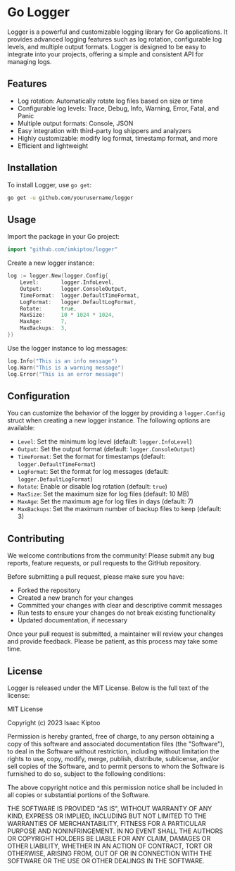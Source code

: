 # Go Logger

Logger is a powerful and customizable logging library for Go applications. It provides advanced logging features such as log rotation, configurable log levels, and multiple output formats. Logger is designed to be easy to integrate into your projects, offering a simple and consistent API for managing logs.

## Features

- Log rotation: Automatically rotate log files based on size or time
- Configurable log levels: Trace, Debug, Info, Warning, Error, Fatal, and Panic
- Multiple output formats: Console, JSON
- Easy integration with third-party log shippers and analyzers
- Highly customizable: modify log format, timestamp format, and more
- Efficient and lightweight

## Installation

To install Logger, use `go get`:

```bash
go get -u github.com/yourusername/logger
```


## Usage

Import the package in your Go project:

```go
import "github.com/imkiptoo/logger"
```

Create a new logger instance:

```go
log := logger.New(logger.Config{
    Level:       logger.InfoLevel,
    Output:      logger.ConsoleOutput,
    TimeFormat:  logger.DefaultTimeFormat,
    LogFormat:   logger.DefaultLogFormat,
    Rotate:      true,
    MaxSize:     10 * 1024 * 1024,
    MaxAge:      7,
    MaxBackups:  3,
})
```

Use the logger instance to log messages:
    
```go
log.Info("This is an info message")
log.Warn("This is a warning message")
log.Error("This is an error message")
```

## Configuration

You can customize the behavior of the logger by providing a `logger.Config` struct when creating a new logger instance. The following options are available:

- `Level`: Set the minimum log level (default: `logger.InfoLevel`)
- `Output`: Set the output format (default: `logger.ConsoleOutput`)
- `TimeFormat`: Set the format for timestamps (default: `logger.DefaultTimeFormat`)
- `LogFormat`: Set the format for log messages (default: `logger.DefaultLogFormat`)
- `Rotate`: Enable or disable log rotation (default: `true`)
- `MaxSize`: Set the maximum size for log files (default: 10 MB)
- `MaxAge`: Set the maximum age for log files in days (default: 7)
- `MaxBackups`: Set the maximum number of backup files to keep (default: 3)

## Contributing

We welcome contributions from the community! Please submit any bug reports, feature requests, or pull requests to the GitHub repository.

Before submitting a pull request, please make sure you have:

- Forked the repository
- Created a new branch for your changes
- Committed your changes with clear and descriptive commit messages
- Run tests to ensure your changes do not break existing functionality
- Updated documentation, if necessary

Once your pull request is submitted, a maintainer will review your changes and provide feedback. Please be patient, as this process may take some time.

## License

Logger is released under the MIT License. Below is the full text of the license:

MIT License

Copyright (c) 2023 Isaac Kiptoo

Permission is hereby granted, free of charge, to any person obtaining a copy
of this software and associated documentation files (the "Software"), to deal
in the Software without restriction, including without limitation the rights
to use, copy, modify, merge, publish, distribute, sublicense, and/or sell
copies of the Software, and to permit persons to whom the Software is
furnished to do so, subject to the following conditions:

The above copyright notice and this permission notice shall be included in all
copies or substantial portions of the Software.

THE SOFTWARE IS PROVIDED "AS IS", WITHOUT WARRANTY OF ANY KIND, EXPRESS OR
IMPLIED, INCLUDING BUT NOT LIMITED TO THE WARRANTIES OF MERCHANTABILITY,
FITNESS FOR A PARTICULAR PURPOSE AND NONINFRINGEMENT. IN NO EVENT SHALL THE
AUTHORS OR COPYRIGHT HOLDERS BE LIABLE FOR ANY CLAIM, DAMAGES OR OTHER
LIABILITY, WHETHER IN AN ACTION OF CONTRACT, TORT OR OTHERWISE, ARISING FROM,
OUT OF OR IN CONNECTION WITH THE SOFTWARE OR THE USE OR OTHER DEALINGS IN THE
SOFTWARE.
